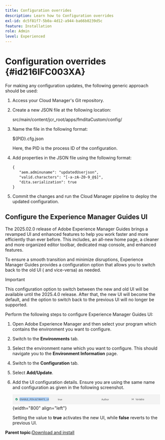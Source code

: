 ```yaml
---
title: Configuration overrides
description: Learn how to Configuration overrides
exl-id: dc5f81f7-5b0a-4d12-a944-ba66b0239d5c
feature: Installation
role: Admin
level: Experienced
---
```

# Configuration overrides {#id216IFC003XA}

For making any configuration updates, the following generic approach should be used:

1.  Access your Cloud Manager's Git repository.

1.  Create a new JSON file at the following location:

    src/main/content/jcr\_root/apps/fmditaCustom/config/

1.  Name the file in the following format:

    $\{PID\}.cfg.json

    Here, the PID is the process ID of the configuration.

1.  Add properties in the JSON file using the following format:

    ```
    {
       "aem.adminuname": "updatedUserjson",
       "valid.characters": "[-a-zA-Z0-9_@$]",
       "dita.serialization": true
    }
    ```

1.  Commit the changes and run the Cloud Manager pipeline to deploy the updated configuration.

## Configure the Experience Manager Guides UI  

The 2025.02.0 release of Adobe Experience Manager Guides brings a revamped UI and enhanced features to help you work faster and more efficiently than ever before. This includes, an all-new home page, a cleaner and more organized editor toolbar, dedicated map console, and enhanced features. 

To ensure a smooth transition and minimize disruptions, Experience Manager Guides provides a configuration option that allows you to switch back to the old UI ( and vice-versa) as needed. 

>[!IMPORTANT]
>
> This configuration option to switch between the new and old UI will be available until the 2025.4.0 release. After that, the new UI will become the default, and the option to switch back to the previous UI will no longer be supported.

Perform the following steps to configure Experience Manager Guides UI: 

1. Open Adobe Experience Manager and then select your program which contains the environment you want to configure.
2. Switch to the **Environments** tab.
3. Select the environment name which you want to configure. This should navigate you to the **Environment Information** page.
4. Switch to the **Configuration** tab.
5. Select **Add/Update**.
6. Add the UI configuration details. Ensure you are using the same name and configuration as given in the following screenshot.

    ![](assets/enable-penultimate-ui.png){width="800" align="left"}

    Setting the value to **true** activates the new UI, while **false** reverts to the previous UI.

**Parent topic:**[Download and install](download-install.md)
